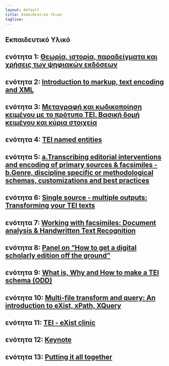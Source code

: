 ```yaml
---
layout: default
title: Εκπαιδευτικό Υλικό 
tagline: 
---
```


## Εκπαιδευτικό Υλικό 


## ενότητα 1: [Θεωρία, ιστορία, παραδείγματα και χρήσεις των ψηφιακών εκδόσεων]()

## ενότητα 2: [Introduction to markup, text encoding and XML]()

## ενότητα 3: [Μεταγραφή και κωδικοποίηση κειμένου με το πρότυπο ΤΕΙ. Βασική δομή κειμένου και κύρια στοιχεία]()

## ενότητα 4: [TEI named entities]()

## ενότητα 5: [a.Transcribing editorial interventions and encoding of primary sources & facsimiles - b.Genre, discipline specific or methodological schemas, customizations and best practices]()

## ενότητα 6: [Single source - multiple outputs: Transforming your TEI texts]()

## ενότητα 7: [Working with facsimiles: Document analysis & Handwritten Text Recognition]()

## ενότητα 8: [ Panel on “How to get a digital scholarly edition off the ground”]()

## ενότητα 9: [What is, Why  and How to make a TEI schema (ODD)]()

## ενότητα 10: [Multi-file transform and query: An introduction to eXist, xPath, XQuery]()

## ενότητα 11: [TEI - eXist clinic]()

## ενότητα 12: [Keynote]()

## ενότητα 13: [Putting it all together]()

